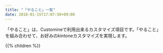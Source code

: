 ```yaml
---
title: "「やること」一覧"
date: 2018-01-15T17:07:50+09:00
---
```


「やること」は、Customineで利用出来るカスタマイズ項目です。「やること」を組み合わせて、お好みのkintoneカスタマイズを実現します。

{{% children  %}}
